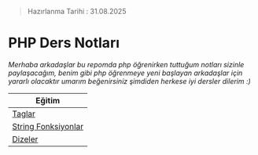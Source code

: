 > Hazırlanma Tarihi : 31.08.2025
# PHP Ders Notları
*Merhaba arkadaşlar bu repomda php öğrenirken tuttuğum notları sizinle paylaşacağım, benim gibi php öğrenmeye yeni başlayan arkadaşlar için yararlı olacaktır umarım beğenirsiniz şimdiden herkese iyi dersler dilerim :)*

| Eğitim |
|--------|
|[Taglar](https://github.com/RealBerk/php-ders-notlari/blob/main/open_tag.md)|
|[String Fonksiyonlar](https://github.com/RealBerk/php-ders-notlari/blob/main/string_function.md)|
|[Dizeler](https://github.com/RealBerk/php-ders-notlari/blob/main/array.md)|
